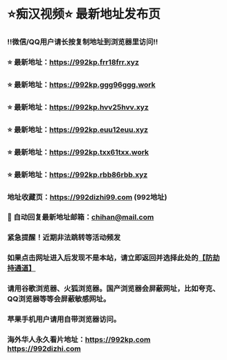 # ⭐️痴汉视频⭐️ 最新地址发布页

### ‼️微信/QQ用户请长按复制地址到浏览器里访问‼️

### ⭐️ 最新地址：https://992kp.frr18frr.xyz

### ⭐️ 最新地址：https://992kp.ggg96ggg.work

### ⭐️ 最新地址：https://992kp.hvv25hvv.xyz

### ⭐️ 最新地址：https://992kp.euu12euu.xyz

### ⭐️ 最新地址：https://992kp.txx61txx.work

### ⭐️ 最新地址：https://992kp.rbb86rbb.xyz



### 地址收藏页：https://992dizhi99.com (992地址)
### 📧 自动回复最新地址邮箱：chihan@mail.com
### 紧急提醒！近期非法跳转等活动频发
### 如果点击网址进入后发现不是本站，请立即返回并选择此处的[【防劫持通道】](https://23.224.130.222:7583)
### 请用谷歌浏览器、火狐浏览器。国产浏览器会屏蔽网址，比如夸克、QQ浏览器等等会屏蔽敏感网址。
### 苹果手机用户请用自带浏览器访问。
### 海外华人永久看片地址：https://992kp.com  https://992dizhi.com
